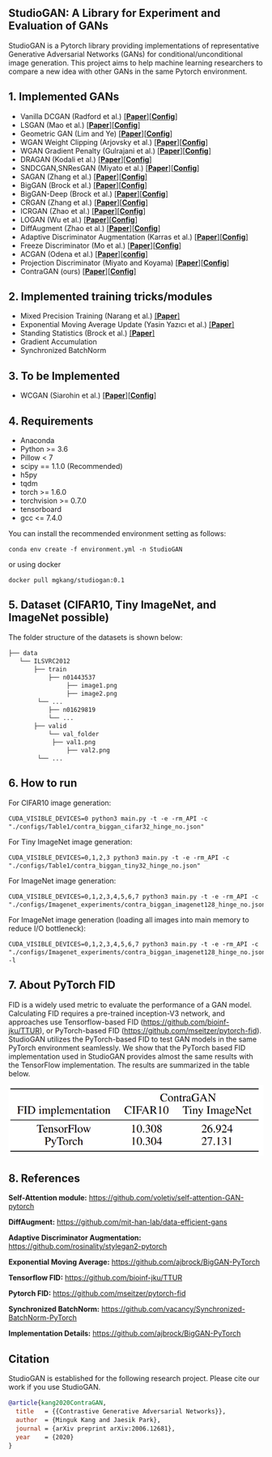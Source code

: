 ## StudioGAN: A Library for Experiment and Evaluation of GANs

StudioGAN is a Pytorch library providing implementations of representative Generative Adversarial Networks (GANs) for conditional/unconditional image generation. This project aims to help machine learning researchers to compare a new idea with other GANs in the same Pytorch environment.

## 1. Implemented GANs

* Vanilla DCGAN (Radford et al.) [[**Paper**]](https://arxiv.org/abs/1511.06434)[[**Config**]]()
* LSGAN (Mao et al.) [[**Paper**]](https://arxiv.org/abs/1611.04076)[[**Config**]]()
* Geometric GAN (Lim and Ye) [[**Paper**]](https://arxiv.org/abs/1705.02894)[[**Config**]]()
* WGAN Weight Clipping (Arjovsky et al.) [[**Paper**]](https://arxiv.org/abs/1701.07875)[[**Config**]]()
* WGAN Gradient Penalty (Gulrajani et al.) [[**Paper**]](https://arxiv.org/abs/1704.00028)[[**Config**]]()
* DRAGAN (Kodali et al.) [[**Paper**]](https://arxiv.org/abs/1705.07215)[[**Config**]]()
* SNDCGAN,SNResGAN (Miyato et al.) [[**Paper**]](https://arxiv.org/abs/1802.05957)[[**Config**]]()
* SAGAN (Zhang et al.) [[**Paper**]](https://arxiv.org/abs/1805.08318)[[**Config**]]()
* BigGAN (Brock et al.) [[**Paper**]](https://arxiv.org/abs/1809.11096)[[**Config**]]()
* BigGAN-Deep (Brock et al.) [[**Paper**]](https://arxiv.org/abs/1809.11096)[[**Config**]]()
* CRGAN (Zhang et al.) [[**Paper**]](https://arxiv.org/abs/1910.12027)[[**Config**]]()
* ICRGAN (Zhao et al.) [[**Paper**]](https://arxiv.org/abs/2002.04724)[[**Config**]]()
* LOGAN (Wu et al.) [[**Paper**]](https://arxiv.org/abs/1912.00953)[[**Config**]]()
* DiffAugment (Zhao et al.) [[**Paper**]](https://arxiv.org/abs/2006.10738)[[**Config**]]()
* Adaptive Discriminator Augmentation (Karras et al.) [[**Paper**]](https://arxiv.org/abs/2006.06676)[[**Config**]]()
* Freeze Discriminator (Mo et al.) [[**Paper**]](https://arxiv.org/abs/2002.10964)[[**Config**]]()
* ACGAN (Odena et al.) [[**Paper**]](https://arxiv.org/abs/1610.09585)[[**config**]]()
* Projection Discriminator (Miyato and Koyama) [[**Paper**]](https://arxiv.org/abs/1802.05637)[[**Config**]]()
* ContraGAN (ours) [[**Paper**]](https://arxiv.org/abs/2006.12681)[[**Config**]]()


## 2. Implemented training tricks/modules

* Mixed Precision Training (Narang et al.) [[**Paper**]](https://arxiv.org/abs/1710.03740)
* Exponential Moving Average Update (Yasin Yazıcı et al.) [[**Paper**]](https://arxiv.org/abs/1806.04498)
* Standing Statistics (Brock et al.) [[**Paper**]](https://arxiv.org/abs/1809.11096)
* Gradient Accumulation
* Synchronized BatchNorm


## 3. To be Implemented

* WCGAN (Siarohin et al.) [[**Paper**]](https://arxiv.org/abs/1806.00420)[[**Config**]]()


## 4. Requirements

- Anaconda
- Python >= 3.6
- Pillow < 7
- scipy == 1.1.0 (Recommended)
- h5py
- tqdm
- torch >= 1.6.0
- torchvision >= 0.7.0
- tensorboard
- gcc <= 7.4.0


You can install the recommended environment setting as follows:

```
conda env create -f environment.yml -n StudioGAN
```

or using docker
```
docker pull mgkang/studiogan:0.1
```

## 5. Dataset (CIFAR10, Tiny ImageNet, and ImageNet possible)
The folder structure of the datasets is shown below:
```
├── data
   └── ILSVRC2012
       ├── train
           ├── n01443537
     	        ├── image1.png
     	        ├── image2.png
		└── ...
           ├── n01629819
           └── ...
       ├── valid
           └── val_folder
	        ├── val1.png
     	        ├── val2.png
		└── ...
```


## 6. How to run

For CIFAR10 image generation:

```
CUDA_VISIBLE_DEVICES=0 python3 main.py -t -e -rm_API -c "./configs/Table1/contra_biggan_cifar32_hinge_no.json"
```

For Tiny ImageNet image generation:

```
CUDA_VISIBLE_DEVICES=0,1,2,3 python3 main.py -t -e -rm_API -c "./configs/Table1/contra_biggan_tiny32_hinge_no.json"
```

For ImageNet image generation:

```
CUDA_VISIBLE_DEVICES=0,1,2,3,4,5,6,7 python3 main.py -t -e -rm_API -c "./configs/Imagenet_experiments/contra_biggan_imagenet128_hinge_no.json"
```

For ImageNet image generation (loading all images into main memory to reduce I/O bottleneck):
```
CUDA_VISIBLE_DEVICES=0,1,2,3,4,5,6,7 python3 main.py -t -e -rm_API -c "./configs/Imagenet_experiments/contra_biggan_imagenet128_hinge_no.json" -l
```

## 7. About PyTorch FID

FID is a widely used metric to evaluate the performance of a GAN model. Calculating FID requires a pre-trained inception-V3 network, and approaches use Tensorflow-based FID (https://github.com/bioinf-jku/TTUR), or PyTorch-based FID (https://github.com/mseitzer/pytorch-fid). StudioGAN utilizes the PyTorch-based FID to test GAN models in the same PyTorch environment seamlessly. We show that the PyTorch based FID implementation used in StudioGAN provides almost the same results with the TensorFlow implementation. The results are summarized in the table below.
<p align="center"><img src = 'docs/figures/Table3.png' height = '140px' width = '520px'>

## 8. References

**Self-Attention module:** https://github.com/voletiv/self-attention-GAN-pytorch

**DiffAugment:** https://github.com/mit-han-lab/data-efficient-gans

**Adaptive Discriminator Augmentation:** https://github.com/rosinality/stylegan2-pytorch

**Exponential Moving Average:** https://github.com/ajbrock/BigGAN-PyTorch

**Tensorflow FID:** https://github.com/bioinf-jku/TTUR

**Pytorch FID:** https://github.com/mseitzer/pytorch-fid

**Synchronized BatchNorm:** https://github.com/vacancy/Synchronized-BatchNorm-PyTorch

**Implementation Details:** https://github.com/ajbrock/BigGAN-PyTorch

## Citation
StudioGAN is established for the following research project. Please cite our work if you use StudioGAN.
```bib
@article{kang2020ContraGAN,
  title   = {{Contrastive Generative Adversarial Networks}},
  author  = {Minguk Kang and Jaesik Park},
  journal = {arXiv preprint arXiv:2006.12681},
  year    = {2020}
}
```
